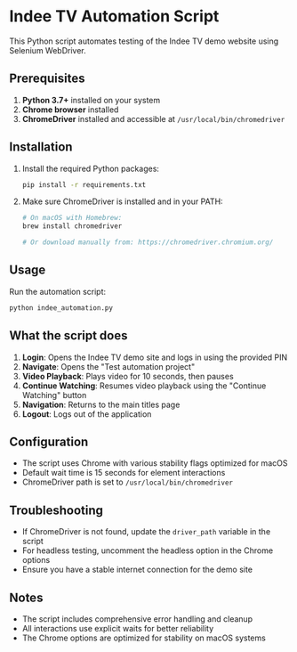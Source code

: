 # Indee TV Automation Script

This Python script automates testing of the Indee TV demo website using Selenium WebDriver.

## Prerequisites

1. **Python 3.7+** installed on your system
2. **Chrome browser** installed
3. **ChromeDriver** installed and accessible at `/usr/local/bin/chromedriver`

## Installation

1. Install the required Python packages:
   ```bash
   pip install -r requirements.txt
   ```

2. Make sure ChromeDriver is installed and in your PATH:
   ```bash
   # On macOS with Homebrew:
   brew install chromedriver
   
   # Or download manually from: https://chromedriver.chromium.org/
   ```

## Usage

Run the automation script:
```bash
python indee_automation.py
```

## What the script does

1. **Login**: Opens the Indee TV demo site and logs in using the provided PIN
2. **Navigate**: Opens the "Test automation project"
3. **Video Playback**: Plays video for 10 seconds, then pauses
4. **Continue Watching**: Resumes video playback using the "Continue Watching" button
5. **Navigation**: Returns to the main titles page
6. **Logout**: Logs out of the application

## Configuration

- The script uses Chrome with various stability flags optimized for macOS
- Default wait time is 15 seconds for element interactions
- ChromeDriver path is set to `/usr/local/bin/chromedriver`

## Troubleshooting

- If ChromeDriver is not found, update the `driver_path` variable in the script
- For headless testing, uncomment the headless option in the Chrome options
- Ensure you have a stable internet connection for the demo site

## Notes

- The script includes comprehensive error handling and cleanup
- All interactions use explicit waits for better reliability
- The Chrome options are optimized for stability on macOS systems 
